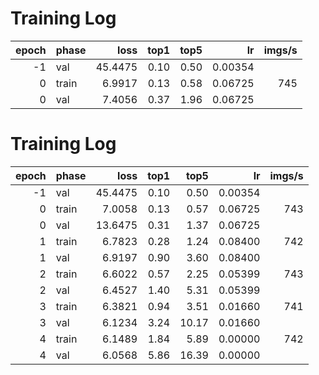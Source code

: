 # Training Log
| epoch | phase | loss | top1 | top5 | lr | imgs/s |
|---:|---|---:|---:|---:|---:|---:|
| -1 | val | 45.4475 | 0.10 | 0.50 | 0.00354 | |
| 0 | train | 6.9917 | 0.13 | 0.58 | 0.06725 | 745 |
| 0 | val | 7.4056 | 0.37 | 1.96 | 0.06725 | |
# Training Log
| epoch | phase | loss | top1 | top5 | lr | imgs/s |
|---:|---|---:|---:|---:|---:|---:|
| -1 | val | 45.4475 | 0.10 | 0.50 | 0.00354 | |
| 0 | train | 7.0058 | 0.13 | 0.57 | 0.06725 | 743 |
| 0 | val | 13.6475 | 0.31 | 1.37 | 0.06725 | |
| 1 | train | 6.7823 | 0.28 | 1.24 | 0.08400 | 742 |
| 1 | val | 6.9197 | 0.90 | 3.60 | 0.08400 | |
| 2 | train | 6.6022 | 0.57 | 2.25 | 0.05399 | 743 |
| 2 | val | 6.4527 | 1.40 | 5.31 | 0.05399 | |
| 3 | train | 6.3821 | 0.94 | 3.51 | 0.01660 | 741 |
| 3 | val | 6.1234 | 3.24 | 10.17 | 0.01660 | |
| 4 | train | 6.1489 | 1.84 | 5.89 | 0.00000 | 742 |
| 4 | val | 6.0568 | 5.86 | 16.39 | 0.00000 | |
